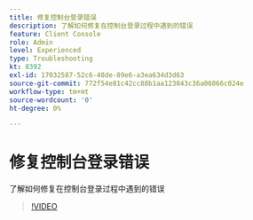 ```yaml
---
title: 修复控制台登录错误
description: 了解如何修复在控制台登录过程中遇到的错误
feature: Client Console
role: Admin
level: Experienced
type: Troubleshooting
kt: 8392
exl-id: 17032587-52c6-48de-89e6-a3ea634d3d63
source-git-commit: 772f54e81c42cc88b1aa123843c36a06866c024e
workflow-type: tm+mt
source-wordcount: '0'
ht-degree: 0%

---
```


# 修复控制台登录错误

了解如何修复在控制台登录过程中遇到的错误

>[!VIDEO](https://video.tv.adobe.com/v/335896?quality=12)
